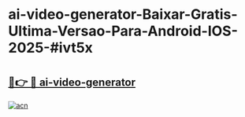 # ai-video-generator-Baixar-Gratis-Ultima-Versao-Para-Android-IOS-2025-#ivt5x

# <h2><a href="https://ainizakaria.my?title=ai-video-generator&ref=22M">🔗👉 🔴 ai-video-generator</a></h2>

[![acn](https://github.com/user-attachments/assets/0f9c940e-d8b0-45ae-aac7-cd30a18b3e1c)](https://ainizakaria.my?title=ai-video-generator&ref=22M)

